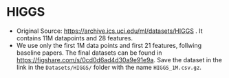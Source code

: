 # HIGGS 
 - Original Source: https://archive.ics.uci.edu/ml/datasets/HIGGS . It contains 11M datapoints and 28 features.
 - We use only the first 1M data points and first 21 features, follwing baseline papers.   The final datasets can be found in https://figshare.com/s/0cd0d6ad4d30a9e91e9a. Save the dataset in the link in the `Datasets/HIGGS/` folder with the name `HIGGS_1M.csv.gz`.